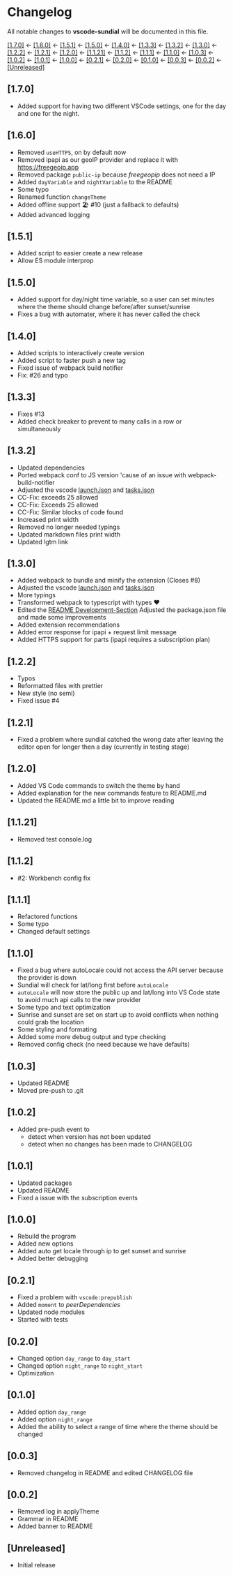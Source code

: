 # Changelog

All notable changes to **vscode-sundial** will be documented in this file.

[[1.7.0]](#170) ← [[1.6.0]](#160) ← [[1.5.1]](#151) ← [[1.5.0]](#150) ← [[1.4.0]](#140) ←
[[1.3.3]](#133) ← [[1.3.2]](#132) ← [[1.3.0]](#130) ← [[1.2.2]](#122) ← [[1.2.1]](#121) ←
[[1.2.0]](#120) ← [[1.1.21]](#1121) ← [[1.1.2]](#112) ← [[1.1.1]](#111) ← [[1.1.0]](#110) ←
[[1.0.3]](#103) ← [[1.0.2]](#102) ← [[1.0.1]](#101) ← [[1.0.0]](#100) ← [[0.2.1]](#021) ←
[[0.2.0]](#020) ← [[0.1.0]](#010) ← [[0.0.3]](#003) ← [[0.0.2]](#002) ← [[Unreleased]](#unreleased)

## [1.7.0]

- Added support for having two different VSCode settings, one for the day and one for the night.

## [1.6.0]

- Removed `useHTTPS`, on by default now
- Removed ipapi as our geoIP provider and replace it with https://freegeoip.app
- Removed package `public-ip` because _freegeopip_ does not need a IP
- Added `dayVariable` and `nightVariable` to the README
- Some typo
- Renamed function `changeTheme`
- Added offline support 🏖 #10 (just a fallback to defaults)
- Added advanced logging

## [1.5.1]

- Added script to easier create a new release
- Allow ES module interprop

## [1.5.0]

- Added support for day/night time variable, so a user can set minutes where the theme should change
  before/after sunset/sunrise
- Fixes a bug with automater, where it has never called the check

## [1.4.0]

- Added scripts to interactively create version
- Added script to faster push a new tag
- Fixed issue of webpack build notifier
- Fix: #26 and typo

## [1.3.3]

- Fixes #13
- Added check breaker to prevent to many calls in a row or simultaneously

## [1.3.2]

- Updated dependencies
- Ported webpack conf to JS version 'cause of an issue with webpack-build-notifier
- Adjusted the vscode [launch.json](.vscode/launch.json) and [tasks.json](.vscode/tasks.json)
- CC-Fix: exceeds 25 allowed
- CC-Fix: Exceeds 25 allowed
- CC-Fix: Similar blocks of code found
- Increased print width
- Removed no longer needed typings
- Updated markdown files print width
- Updated lgtm link

## [1.3.0]

- Added webpack to bundle and minify the extension (Closes #8)
- Adjusted the vscode [launch.json](.vscode/launch.json) and [tasks.json](.vscode/tasks.json)
- More typings
- Transformed webpack to typescript with types :heart:
- Edited the [README Development-Section](README.md#hammer_and_wrench-development) Adjusted the
  package.json file and made some improvements
- Added extension recommendations
- Added error response for ipapi + request limit message
- Added HTTPS support for parts (ipapi requires a subscription plan)

## [1.2.2]

- Typos
- Reformatted files with prettier
- New style (no semi)
- Fixed issue #4

## [1.2.1]

- Fixed a problem where sundial catched the wrong date after leaving the editor open for longer then
  a day (currently in testing stage)

## [1.2.0]

- Added VS Code commands to switch the theme by hand
- Added explanation for the new commands feature to README.md
- Updated the README.md a little bit to improve reading

## [1.1.21]

- Removed test console.log

## [1.1.2]

- #2: Workbench config fix

## [1.1.1]

- Refactored functions
- Some typo
- Changed default settings

## [1.1.0]

- Fixed a bug where autoLocale could not access the API server because the provider is down
- Sundial will check for lat/long first before `autoLocale`
- `autoLocale` will now store the public up and lat/long into VS Code state to avoid much api calls
  to the new provider
- Some typo and text optimization
- Sunrise and sunset are set on start up to avoid conflicts when nothing could grab the location
- Some styling and formating
- Added some more debug output and type checking
- Removed config check (no need because we have defaults)

## [1.0.3]

- Updated README
- Moved pre-push to .git

## [1.0.2]

- Added pre-push event to
  - detect when version has not been updated
  - detect when no changes has been made to CHANGELOG

## [1.0.1]

- Updated packages
- Updated README
- Fixed a issue with the subscription events

## [1.0.0]

- Rebuild the program
- Added new options
- Added auto get locale through ip to get sunset and sunrise
- Added better debugging

## [0.2.1]

- Fixed a problem with `vscode:prepublish`
- Added `moment` to _peerDependencies_
- Updated node modules
- Started with tests

## [0.2.0]

- Changed option `day_range` to `day_start`
- Changed option `night_range` to `night_start`
- Optimization

## [0.1.0]

- Added option `day_range`
- Added option `night_range`
- Added the ability to select a range of time where the theme should be changed

## [0.0.3]

- Removed changelog in README and edited CHANGELOG file

## [0.0.2]

- Removed log in applyTheme
- Grammar in README
- Added banner to README

## [Unreleased]

- Initial release
